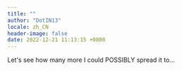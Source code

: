 ```yaml
---
title: ""
author: "DotIN13"
locale: zh_CN
header-image: false
date: 2022-12-21 11:13:15 +0800
---
```


Let's see how many more I could POSSIBLY spread it to...
